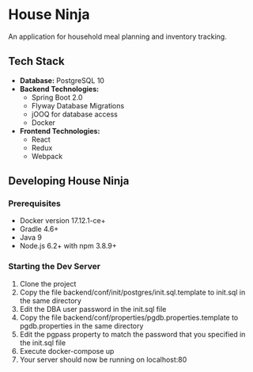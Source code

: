 House Ninja
===========
An application for household meal planning and inventory tracking.

## Tech Stack
* **Database:** PostgreSQL 10
* **Backend Technologies:**
  * Spring Boot 2.0
  * Flyway Database Migrations
  * jOOQ for database access
  * Docker
* **Frontend Technologies:**
  * React
  * Redux
  * Webpack

## Developing House Ninja
### Prerequisites
* Docker version 17.12.1-ce+
* Gradle 4.6+
* Java 9
* Node.js 6.2+ with npm 3.8.9+

### Starting the Dev Server
1. Clone the project
2. Copy the file backend/conf/init/postgres/init.sql.template to init.sql in the same directory
3. Edit the DBA user password in the init.sql file
4. Copy the file backend/conf/properties/pgdb.properties.template to pgdb.properties in the same directory
5. Edit the pgpass property to match the password that you specified in the init.sql file
6. Execute docker-compose up
7. Your server should now be running on localhost:80
